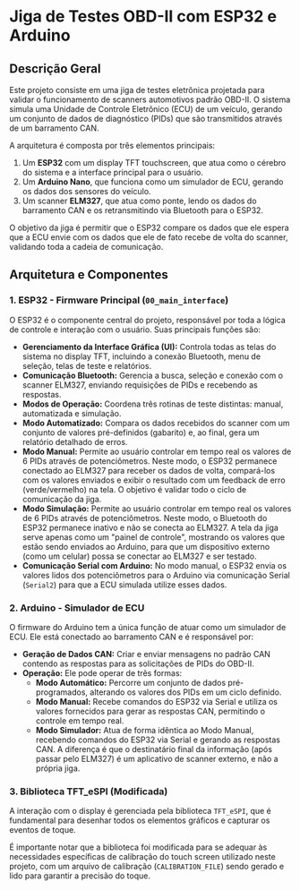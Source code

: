 # Jiga de Testes OBD-II com ESP32 e Arduino

## Descrição Geral

Este projeto consiste em uma jiga de testes eletrônica projetada para validar o funcionamento de scanners automotivos padrão OBD-II. O sistema simula uma Unidade de Controle Eletrônico (ECU) de um veículo, gerando um conjunto de dados de diagnóstico (PIDs) que são transmitidos através de um barramento CAN.

A arquitetura é composta por três elementos principais:
1.  Um **ESP32** com um display TFT touchscreen, que atua como o cérebro do sistema e a interface principal para o usuário.
2.  Um **Arduino Nano**, que funciona como um simulador de ECU, gerando os dados dos sensores do veículo.
3.  Um scanner **ELM327**, que atua como ponte, lendo os dados do barramento CAN e os retransmitindo via Bluetooth para o ESP32.

O objetivo da jiga é permitir que o ESP32 compare os dados que ele espera que a ECU envie com os dados que ele de fato recebe de volta do scanner, validando toda a cadeia de comunicação.

## Arquitetura e Componentes

### 1. ESP32 - Firmware Principal (`00_main_interface`)

O ESP32 é o componente central do projeto, responsável por toda a lógica de controle e interação com o usuário. Suas principais funções são:

* **Gerenciamento da Interface Gráfica (UI):** Controla todas as telas do sistema no display TFT, incluindo a conexão Bluetooth, menu de seleção, telas de teste e relatórios.
* **Comunicação Bluetooth:** Gerencia a busca, seleção e conexão com o scanner ELM327, enviando requisições de PIDs e recebendo as respostas.
* **Modos de Operação:** Coordena três rotinas de teste distintas: manual, automatizada e simulação.
* **Modo Automatizado:** Compara os dados recebidos do scanner com um conjunto de valores pré-definidos (gabarito) e, ao final, gera um relatório detalhado de erros.
* **Modo Manual:** Permite ao usuário controlar em tempo real os valores de 6 PIDs através de potenciômetros. Neste modo, o ESP32 permanece conectado ao ELM327 para receber os dados de volta, compará-los com os valores enviados e exibir o resultado com um feedback de erro (verde/vermelho) na tela. O objetivo é validar todo o ciclo de comunicação da jiga.
* **Modo Simulação:** Permite ao usuário controlar em tempo real os valores de 6 PIDs através de potenciômetros. Neste modo, o Bluetooth do ESP32 permanece inativo e não se conecta ao ELM327. A tela da jiga serve apenas como um "painel de controle", mostrando os valores que estão sendo enviados ao Arduino, para que um dispositivo externo (como um celular) possa se conectar ao ELM327 e ser testado.
* **Comunicação Serial com Arduino:** No modo manual, o ESP32 envia os valores lidos dos potenciômetros para o Arduino via comunicação Serial (`Serial2`) para que a ECU simulada utilize esses dados.

### 2. Arduino - Simulador de ECU

O firmware do Arduino tem a única função de atuar como um simulador de ECU. Ele está conectado ao barramento CAN e é responsável por:

* **Geração de Dados CAN:** Criar e enviar mensagens no padrão CAN contendo as respostas para as solicitações de PIDs do OBD-II.
* **Operação:** Ele pode operar de três formas:
    * **Modo Automático:** Percorre um conjunto de dados pré-programados, alterando os valores dos PIDs em um ciclo definido.
    * **Modo Manual:** Recebe comandos do ESP32 via Serial e utiliza os valores fornecidos para gerar as respostas CAN, permitindo o controle em tempo real.
    * **Modo Simulador:** Atua de forma idêntica ao Modo Manual, recebendo comandos do ESP32 via Serial e gerando as respostas CAN. A diferença é que o destinatário final da informação (após passar pelo ELM327) é um aplicativo de scanner externo, e não a própria jiga.

### 3. Biblioteca TFT_eSPI (Modificada)

A interação com o display é gerenciada pela biblioteca `TFT_eSPI`, que é fundamental para desenhar todos os elementos gráficos e capturar os eventos de toque.

É importante notar que a biblioteca foi modificada para se adequar às necessidades específicas de calibração do touch screen utilizado neste projeto, com um arquivo de calibração (`CALIBRATION_FILE`) sendo gerado e lido para garantir a precisão do toque.
